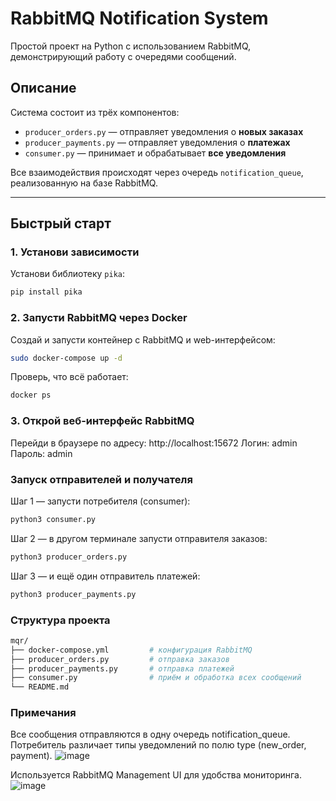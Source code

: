 # RabbitMQ Notification System

Простой проект на Python с использованием RabbitMQ, демонстрирующий работу с очередями сообщений.

## Описание

Система состоит из трёх компонентов:

- `producer_orders.py` — отправляет уведомления о **новых заказах**
- `producer_payments.py` — отправляет уведомления о **платежах**
- `consumer.py` — принимает и обрабатывает **все уведомления**

Все взаимодействия происходят через очередь `notification_queue`, реализованную на базе RabbitMQ.

---

## Быстрый старт

### 1. Установи зависимости

Установи библиотеку `pika`:

```bash
pip install pika
```

### 2. Запусти RabbitMQ через Docker
Создай и запусти контейнер с RabbitMQ и web-интерфейсом:

```bash
sudo docker-compose up -d
```

Проверь, что всё работает:

```bash
docker ps
```

### 3. Открой веб-интерфейс RabbitMQ
Перейди в браузере по адресу: http://localhost:15672
Логин: admin
Пароль: admin

### Запуск отправителей и получателя

Шаг 1 — запусти потребителя (consumer):

```bash
python3 consumer.py
```

Шаг 2 — в другом терминале запусти отправителя заказов:

```bash
python3 producer_orders.py
```

Шаг 3 — и ещё один отправитель платежей:

```bash
python3 producer_payments.py
```

### Структура проекта

```bash
mqr/
├── docker-compose.yml         # конфигурация RabbitMQ
├── producer_orders.py         # отправка заказов
├── producer_payments.py       # отправка платежей
├── consumer.py                # приём и обработка всех сообщений
└── README.md
```

### Примечания

Все сообщения отправляются в одну очередь notification_queue.
Потребитель различает типы уведомлений по полю type (new_order, payment).
![image](https://github.com/user-attachments/assets/3a5c6560-61de-4315-a5f1-92e98e79fa6a)


Используется RabbitMQ Management UI для удобства мониторинга.
![image](https://github.com/user-attachments/assets/a3bd8509-78c4-4edd-98eb-c501d8504ff3)


